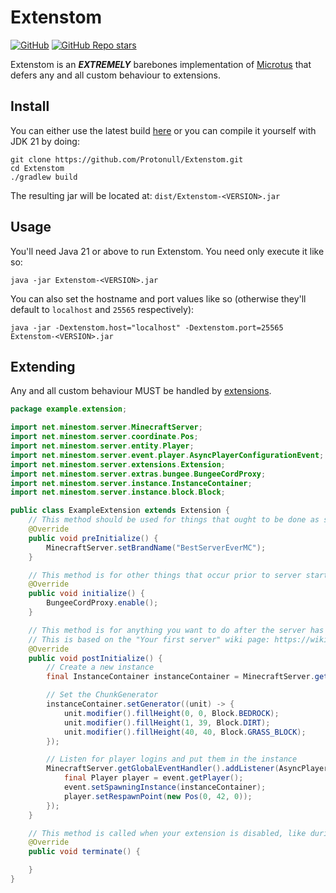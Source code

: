 # Extenstom

[![GitHub](https://img.shields.io/github/license/Protonull/Extenstom?style=flat-square&color=b2204c)](https://github.com/Protonull/Extenstom/blob/master/LICENCE.txt)
[![GitHub Repo stars](https://img.shields.io/github/stars/Protonull/Extenstom?style=flat-square)](https://github.com/Protonull/Extenstom/stargazers)

Extenstom is an ***EXTREMELY*** barebones implementation of [Microtus](https://github.com/OneLiteFeatherNET/Microtus)
that defers any and all custom behaviour to extensions.

## Install

You can either use the latest build [here](https://github.com/Protonull/Extenstom/releases/tag/latest) or you can
compile it yourself with JDK 21 by doing:
```shell
git clone https://github.com/Protonull/Extenstom.git
cd Extenstom
./gradlew build
```
The resulting jar will be located at: `dist/Extenstom-<VERSION>.jar`

## Usage

You'll need Java 21 or above to run Extenstom. You need only execute it like so:
```shell
java -jar Extenstom-<VERSION>.jar
```

You can also set the hostname and port values like so (otherwise they'll default to `localhost` and `25565` respectively):
```shell
java -jar -Dextenstom.host="localhost" -Dextenstom.port=25565 Extenstom-<VERSION>.jar
```

## Extending

Any and all custom behaviour MUST be handled by [extensions](https://wiki.microtus.dev/extension-system/extensions).

```java
package example.extension;

import net.minestom.server.MinecraftServer;
import net.minestom.server.coordinate.Pos;
import net.minestom.server.entity.Player;
import net.minestom.server.event.player.AsyncPlayerConfigurationEvent;
import net.minestom.server.extensions.Extension;
import net.minestom.server.extras.bungee.BungeeCordProxy;
import net.minestom.server.instance.InstanceContainer;
import net.minestom.server.instance.block.Block;

public class ExampleExtension extends Extension {
    // This method should be used for things that ought to be done as soon as possible.
    @Override
    public void preInitialize() {
        MinecraftServer.setBrandName("BestServerEverMC");
    }

    // This method is for other things that occur prior to server start.
    @Override
    public void initialize() {
        BungeeCordProxy.enable();
    }

    // This method is for anything you want to do after the server has started.
    // This is based on the "Your first server" wiki page: https://wiki.microtus.dev/getting-started/your-first-server
    @Override
    public void postInitialize() {
        // Create a new instance
        final InstanceContainer instanceContainer = MinecraftServer.getInstanceManager().createInstanceContainer();

        // Set the ChunkGenerator
        instanceContainer.setGenerator((unit) -> {
            unit.modifier().fillHeight(0, 0, Block.BEDROCK);
            unit.modifier().fillHeight(1, 39, Block.DIRT);
            unit.modifier().fillHeight(40, 40, Block.GRASS_BLOCK);
        });

        // Listen for player logins and put them in the instance
        MinecraftServer.getGlobalEventHandler().addListener(AsyncPlayerConfigurationEvent.class, (event) -> {
            final Player player = event.getPlayer();
            event.setSpawningInstance(instanceContainer);
            player.setRespawnPoint(new Pos(0, 42, 0));
        });
    }

    // This method is called when your extension is disabled, like during shutdown
    @Override
    public void terminate() {

    }
}
```
